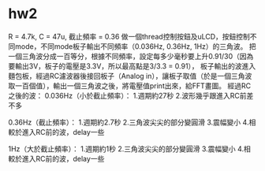 # hw2
R = 4.7k, C = 47u, 截止頻率 = 0.36
做一個thread控制按鈕及uLCD，按鈕控制不同mode，不同mode板子輸出不同頻率（0.036Hz, 0.36Hz, 1Hz）的三角波。
把一個三角波分成一百等分，根據不同頻率，設定每多少毫秒要上升0.91/30（因為要輸出3V，板子的電壓是3.3V，所以最高點是3/3.3 = 0.91），
板子輸出的波進入麵包板，經過RC濾波器後接回板子（Analog in），讓板子取值（於是一個三角波取一百個值），輸出一個三角波之後，將電壓值print出來，給FFT畫圖。
經過RC之後的波：
0.036Hz（小於截止頻率）：
1.週期約27秒
2.波形幾乎跟進入RC前差不多

0.36Hz（截止頻率）：
1.週期約2.7秒
2.三角波尖尖的部分變圓滑
3.震幅變小
4.相較於進入RC前的波，delay一些

1Hz（大於截止頻率）：
1.週期約1秒
2.三角波尖尖的部分變圓滑
3.震幅變小
4.相較於進入RC前的波，delay一些
